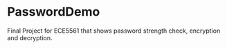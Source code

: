 # PasswordDemo
Final Project for ECE5561 that shows password strength check, encryption and decryption.
